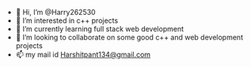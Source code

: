 - 👋 Hi, I’m @Harry262530
- 👀 I’m interested in c++ projects
- 🌱 I’m currently learning full stack web development
- 💞️ I’m looking to collaborate on some good c++ and web development projects
- 📫 my mail id Harshitpant134@gmail.com

<!---
Harry262530/Harry262530 is a ✨ special ✨ repository because its `README.md` (this file) appears on your GitHub profile.
You can click the Preview link to take a look at your changes.
--->
